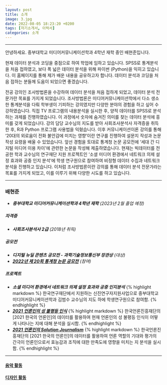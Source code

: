 ```yaml
---
layout: post
title: 소개
image: 3.jpg
date: 2022-08-05 18:23:20 +0200
tags: [자기소개서, 이력서]
categories: 소개
---
```

---
안녕하세요. 중부대학교 미디어커뮤니케이션학과 4학년 재학 중인 배현준입니다.

현재 데이터 분석과 코딩을 중점으로 하여 학업에 임하고 있습니다. SPSS로 통계분석을 처음 접하였고, 보다 폭 넓은 데이터 분석을 위해 파이썬 (Python)을 익히고 있습니다. 이 홈페이지를 통해 제가 배운 내용을 공유하고자 합니다. 데이터 분석과 코딩을 처음 접하는 분들께 도움이 되었으면 좋겠습니다.

 전공 강의인 조사방법론을 수강하여 데이터 분석을 처음 접하게 되었고, 데이터 분석 전문가란 목표를 가지게 되었습니다. 조사방법론은 미디어커뮤니케이션학에서 다소 생소한 통계분석을 다뤄 학부생이 기피하는 강의였지만 다양한 분야의 경험을 하고 싶어 수강하였습니다. 직접 TV 프로그램의 내용분석을 실시한 후, 양적 데이터를 SPSS로 분석하는 과제를 진행하였습니다. 이 과정에서 숫자에 숨겨진 의미를 찾는 데이터 분석에 흥미를 갖게 되었습니다. 강의 담당 교수님의 지도를 받아 사회조사분석사 자격증을 취득한 후, R과 Python 프로그램 사용법을 익혔습니다. 이후 커뮤니케이션이론 강의를 통해 ‘20대의 외로움이 전화 불안감에 미치는 영향’이란 연구를 진행하여 설문지 작성과 논문 작성 요령을 배울 수 있었습니다. 앞선 경험을 토대로 통계청 논문 공모전에 ‘세대 간 디지털 미디어 이용 차이’에 관련한 논문을 작성해 제출하였습니다. 현재는 빅데이터를 전공한 학과 교수님의 연구재단 지원 프로젝트인 ‘소셜 미디어 환경에서 네트워크 의제 설정 효과와 공중 인지 분석’에 학생 연구원으로 참여하여 비정형 데이터 수집과 네트워크 분석을 진행하고 있습니다. 이처럼 조사방법론이란 강의를 통해 데이터 분석 전문가라는 목표를 가지게 되었고, 이를 이루기 위해 다양한 시도를 하고 있습니다.

***

### 배현준
* ***중부대학교 미디어커뮤니케이션학과 4학년 재학*** *(2023년 2월 졸업 예정)*


##### 자격증
* ***사회조사분석사 2급*** *(2018년 취득)*

##### 공모전
* ***디지털 뉴딜 콘텐츠 공모전 - 과학기술정보통신부 장관상*** *(대상)*
* ***[2022년 제 20회 통계청 논문 공모전](https://benben103.github.io/2022/08/03/2021-Media-Audience/)*** *(참여)*

##### 프로젝트
* ***소셜 미디어 환경에서 네트워크 의제 설정 효과와 공중 인지분석***
{% highlight markdown %}
한국연구재단에서 지원하는 신진연구자지원사업으로 중부대학교 미디어커뮤니케이션학과 김범수 교수님의 지도 하에 학생연구원으로 참여함.
{% endhighlight %}
* ***[2021 언론인의 성 불평등 인식](https://benben103.github.io/2022/08/03/2021-Korean-Journalist-Gender-Perception/)***
{% highlight markdown %}
한국언론진흥재단의 [2021 한국의 언론인]의 데이터를 활용하여 현재 언론인의 성 불평등 인식이 어떻게 나타나는 지에 대해 분석을 실시함.
{% endhighlight %}
* ***[2021 언론인의 Solution Journalism](https://benben103.github.io/2022/08/03/2021-Korean-Journalist-Solution-Journalism/)***
{% highlight markdown %}
한국언론진흥재단의 [2021 한국의 언론인]의 데이터를 활용하여 언론 역할의 기대와 평가의 간극이 언론인으로서 효능감과 조직에 대한 만족도에 영향을 미치는 지 분석을 실시함.
{% endhighlight %}

***

#### [음악 활동](https://search.naver.com/search.naver?sm=tab_hty.top&where=nexearch&query=benkidish&oquery=%EB%85%BC%EB%AC%B8&tqi=hXyFpwprvTossLbJKRNssssst3s-002711)


#### [디자인 활동](https://grafolio.naver.com/ksylh1)
